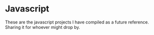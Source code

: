# Javascript
These are the javascript projects I have compiled as a future reference.
Sharing it for whoever might drop by.
